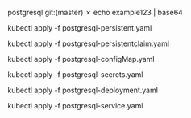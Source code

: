 postgresql git:(master) ✗ echo example123 | base64


kubectl apply -f postgresql-persistent.yaml

kubectl apply -f postgresql-persistentclaim.yaml

kubectl apply -f postgresql-configMap.yaml

kubectl apply -f postgresql-secrets.yaml

kubectl apply -f postgresql-deployment.yaml

kubectl apply -f postgresql-service.yaml